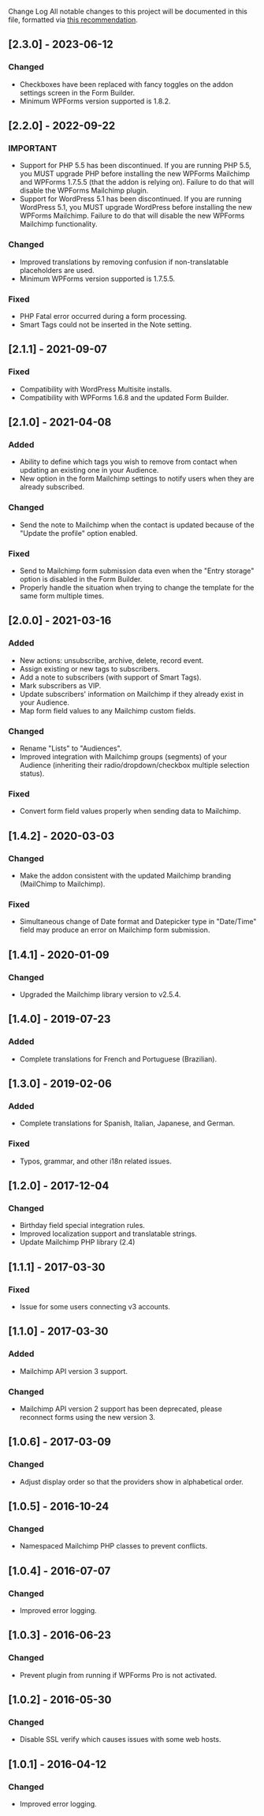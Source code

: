 Change Log
All notable changes to this project will be documented in this file, formatted via [this recommendation](https://keepachangelog.com/).

## [2.3.0] - 2023-06-12
### Changed
- Checkboxes have been replaced with fancy toggles on the addon settings screen in the Form Builder.
- Minimum WPForms version supported is 1.8.2.

## [2.2.0] - 2022-09-22
### IMPORTANT
- Support for PHP 5.5 has been discontinued. If you are running PHP 5.5, you MUST upgrade PHP before installing the new WPForms Mailchimp and WPForms 1.7.5.5 (that the addon is relying on). Failure to do that will disable the WPForms Mailchimp plugin.
- Support for WordPress 5.1 has been discontinued. If you are running WordPress 5.1, you MUST upgrade WordPress before installing the new WPForms Mailchimp. Failure to do that will disable the new WPForms Mailchimp functionality.

### Changed
- Improved translations by removing confusion if non-translatable placeholders are used.
- Minimum WPForms version supported is 1.7.5.5.

### Fixed
- PHP Fatal error occurred during a form processing.
- Smart Tags could not be inserted in the Note setting.

## [2.1.1] - 2021-09-07
### Fixed
- Compatibility with WordPress Multisite installs.
- Compatibility with WPForms 1.6.8 and the updated Form Builder.

## [2.1.0] - 2021-04-08
### Added
- Ability to define which tags you wish to remove from contact when updating an existing one in your Audience.
- New option in the form Mailchimp settings to notify users when they are already subscribed.

### Changed
- Send the note to Mailchimp when the contact is updated because of the "Update the profile" option enabled. 

### Fixed
- Send to Mailchimp form submission data even when the "Entry storage" option is disabled in the Form Builder.
- Properly handle the situation when trying to change the template for the same form multiple times.

## [2.0.0] - 2021-03-16
### Added
- New actions: unsubscribe, archive, delete, record event. 
- Assign existing or new tags to subscribers.
- Add a note to subscribers (with support of Smart Tags).
- Mark subscribers as VIP.
- Update subscribers' information on Mailchimp if they already exist in your Audience.
- Map form field values to any Mailchimp custom fields.

### Changed
- Rename "Lists" to "Audiences".
- Improved integration with Mailchimp groups (segments) of your Audience (inheriting their radio/dropdown/checkbox multiple selection status).

### Fixed
- Convert form field values properly when sending data to Mailchimp.

## [1.4.2] - 2020-03-03
### Changed
- Make the addon consistent with the updated Mailchimp branding (MailChimp to Mailchimp).

### Fixed
- Simultaneous change of Date format and Datepicker type in "Date/Time" field may produce an error on Mailchimp form submission.

## [1.4.1] - 2020-01-09
### Changed
- Upgraded the Mailchimp library version to v2.5.4.

## [1.4.0] - 2019-07-23
### Added
- Complete translations for French and Portuguese (Brazilian).

## [1.3.0] - 2019-02-06
### Added
- Complete translations for Spanish, Italian, Japanese, and German.

### Fixed
- Typos, grammar, and other i18n related issues.

## [1.2.0] - 2017-12-04
### Changed
- Birthday field special integration rules.
- Improved localization support and translatable strings.
- Update Mailchimp PHP library (2.4)

## [1.1.1] - 2017-03-30
### Fixed
- Issue for some users connecting v3 accounts.

## [1.1.0] - 2017-03-30
### Added
- Mailchimp API version 3 support.

### Changed
- Mailchimp API version 2 support has been deprecated, please reconnect forms using the new version 3.

## [1.0.6] - 2017-03-09
### Changed
- Adjust display order so that the providers show in alphabetical order.

## [1.0.5] - 2016-10-24
### Changed
- Namespaced Mailchimp PHP classes to prevent conflicts.

## [1.0.4] - 2016-07-07
### Changed
- Improved error logging.

## [1.0.3] - 2016-06-23
### Changed
- Prevent plugin from running if WPForms Pro is not activated.

## [1.0.2] - 2016-05-30
### Changed
- Disable SSL verify which causes issues with some web hosts.

## [1.0.1] - 2016-04-12
### Changed
- Improved error logging.

